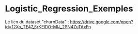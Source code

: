 # Logistic_Regression_Exemples

Le lien du dataset "churnData" : 
https://drive.google.com/open?id=12Xo_TE47_5rKElDO-MlJ_2PN4ZuTAxFn
